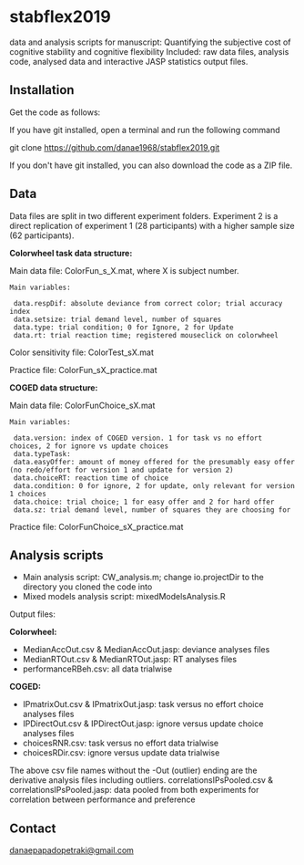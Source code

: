 # stabflex2019
data and analysis scripts for manuscript: Quantifying the subjective cost of cognitive stability and cognitive flexibility
Included: raw data files, analysis code, analysed data and interactive JASP statistics output files. 


## Installation

Get the code as follows:

If you have git installed, open a terminal and run the following command

git clone https://github.com/danae1968/stabflex2019.git

If you don't have git installed, you can also download the code as a ZIP file.


## Data 
Data files are split in two different experiment folders. Experiment 2 is a direct replication of experiment 1 (28 participants) with a higher sample size (62 participants).

**Colorwheel task data structure:** 

Main data file: ColorFun_s_X.mat, where X is subject number.

	Main variables:

	 data.respDif: absolute deviance from correct color; trial accuracy index
	 data.setsize: trial demand level, number of squares
	 data.type: trial condition; 0 for Ignore, 2 for Update
	 data.rt: trial reaction time; registered mouseclick on colorwheel 

Color sensitivity file: ColorTest_sX.mat

Practice file: ColorFun_sX_practice.mat

**COGED data structure:**

Main data file: ColorFunChoice_sX.mat

	Main variables:

	 data.version: index of COGED version. 1 for task vs no effort choices, 2 for ignore vs update choices
	 data.typeTask: 
	 data.easyOffer: amount of money offered for the presumably easy offer (no redo/effort for version 1 and update for version 2)
	 data.choiceRT: reaction time of choice
	 data.condition: 0 for ignore, 2 for update, only relevant for version 1 choices
	 data.choice: trial choice; 1 for easy offer and 2 for hard offer
	 data.sz: trial demand level, number of squares they are choosing for

Practice file: ColorFunChoice_sX_practice.mat

## Analysis scripts

- Main analysis script: CW_analysis.m; change io.projectDir to the directory you cloned the code into
- Mixed models analysis script: mixedModelsAnalysis.R

Output files: 

**Colorwheel:** 	
- MedianAccOut.csv & MedianAccOut.jasp: deviance analyses files
- MedianRTOut.csv & MedianRTOut.jasp: RT analyses files
- performanceRBeh.csv: all data trialwise

**COGED:** 
- IPmatrixOut.csv & IPmatrixOut.jasp: task versus no effort choice analyses files
- IPDirectOut.csv & IPDirectOut.jasp: ignore versus update choice analyses files
- choicesRNR.csv: task versus no effort data trialwise
- choicesRDir.csv: ignore versus update data trialwise

The above csv file names without the -Out (outlier) ending are the derivative analysis files including outliers.
correlationsIPsPooled.csv & correlationsIPsPooled.jasp: data pooled from both experiments for correlation between performance and preference

## Contact

danaepapadopetraki@gmail.com
